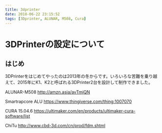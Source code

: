 ```yaml
---
title: 3dprinter
date: 2018-06-22 23:15:52
tags: [3Dprinter, ALUNAR, M508, Cura]
---
```

# 3DPrinterの設定について

## はじめ
3DPrinterをはじめてやったのは2013年の冬からです。いろいろな苦難を乗り越えて、2015年にK1、K2と呼ばれる3DPrinter2台を設計して制作できました。


ALUNAR-M508
http://amzn.asia/avTmjQN

Smartrapcore ALU
https://www.thingiverse.com/thing:1007070

CURA 15.04.6
https://ultimaker.com/en/products/ultimaker-cura-software/list

ChiTu
http://www.cbd-3d.com/cn/prod/fdm.shtml